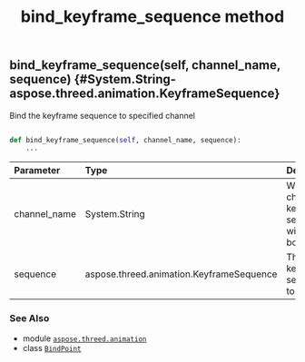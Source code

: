 ﻿---
title: bind_keyframe_sequence method
second_title: Aspose.3D for Python via .NET API References
description: 
type: docs
weight: 30
url: /python-net/aspose.threed.animation/bindpoint/bind_keyframe_sequence/
is_root: false
---

## bind_keyframe_sequence(self, channel_name, sequence) {#System.String-aspose.threed.animation.KeyframeSequence}

Bind the keyframe sequence to specified channel



```python

def bind_keyframe_sequence(self, channel_name, sequence):
    ...
```


| Parameter | Type | Description |
| :- | :- | :- |
| channel_name | System.String | Which channel the keyframe sequence will be bound to |
| sequence | aspose.threed.animation.KeyframeSequence | The keyframe sequence to bind |



### See Also
* module [`aspose.threed.animation`](../../)
* class [`BindPoint`](/3d/python-net/aspose.threed.animation/bindpoint)
